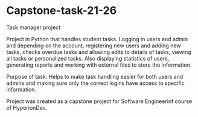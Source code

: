 # Capstone-task-21-26

Task manager project

Project in Python that handles student tasks. 
Logging in users and admin and depending on the account, registering new users and adding new tasks, checks overdue tasks and allowing edits
to details of tasks, viewing all tasks or personalized tasks.
Also displaying statistics of users,  generating reports and working with external files to store the information.


Purpose of task: Helps to make task handling easier for both users and admins and making sure only the correct logins have access to specific information.

Project was created as a capstone project for Software Engineerinf course of HyperionDev.
